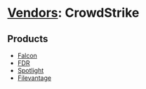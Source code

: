 # [Vendors](README.md): CrowdStrike

## Products

- [Falcon](../products/840c72e0-4e47-41e7-9b93-31f55d12f07d.md)
- [FDR](../products/569a3a44-c29f-492e-bcf4-5dc04e2ab0f3.md)
- [Spotlight](../products/4c960ed9-3858-46ea-aa59-f81489d93deb.md)
- [Filevantage](../products/a1f79987-b765-4f6f-bfe5-d657baa35144.md)
